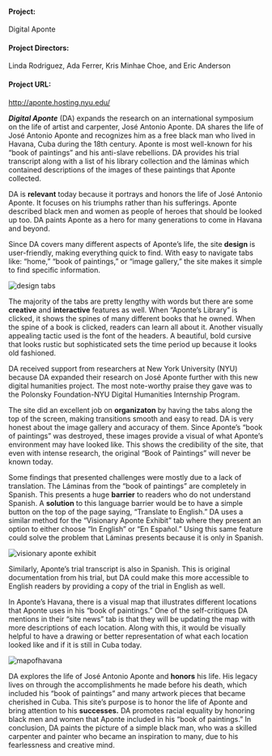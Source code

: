 #### **Project:**

Digital Aponte

#### **Project Directors:**

Linda Rodriguez, Ada Ferrer, Kris Minhae Choe, and Eric Anderson

#### **Project URL:**

 http://aponte.hosting.nyu.edu/

***Digital Aponte*** (DA) expands the research on an international symposium on the life of artist and carpenter, José Antonio Aponte. DA shares the life of José Antonio Aponte and recognizes him as a free black man who lived in Havana, Cuba during the 18th century. Aponte is most well-known for his “book of paintings” and his anti-slave rebellions. DA provides his trial transcript along with a list of his library collection and the láminas which contained descriptions of the images of these paintings that Aponte collected. 

DA is **relevant** today because it portrays and honors the life of José Antonio Aponte. It focuses on his triumphs rather than his sufferings. Aponte described black men and women as people of heroes that should be looked up too. DA paints Aponte as a hero for many generations to come in Havana and beyond.

Since DA covers many different aspects of Aponte’s life, the site **design** is user-friendly, making everything quick to find. With easy to navigate tabs like: “home,” “book of paintings,” or “image gallery,” the site makes it simple to find specific information. 

![design tabs](https://alexandrahoran.github.io/Alexandra-Horan-CNU/images/designtabs.jpg)

The majority of the tabs are pretty lengthy with words but there are some **creative** and **interactive** features as well. When “Aponte’s Library” is clicked, it shows the spines of many different books that he owned. When the spine of a book is clicked, readers can learn all about it. Another visually appealing tactic used is the font of the headers. A beautiful, bold cursive that looks rustic but sophisticated sets the time period up because it looks old fashioned.

DA received support from researchers at New York University (NYU) because DA expanded their research on José Aponte further with this new digital humanities project. The most note-worthy praise they gave was to the Polonsky Foundation-NYU Digital Humanities Internship Program.

The site did an excellent job on **organizaton** by having the tabs along the top of the screen, making transitions smooth and easy to read. DA is very honest about the image gallery and accuracy of them. Since Aponte’s “book of paintings” was destroyed, these images provide a visual of what Aponte’s environment may have looked like. This shows the credibility of the site, that even with intense research, the original “Book of Paintings” will never be known today. 

Some findings that presented challenges were mostly due to a lack of translation. The Láminas from the “book of paintings” are completely in Spanish. This presents a huge **barrier** to readers who do not understand Spanish. A **solution** to this language barrier would be to have a simple button on the top of the page saying, “Translate to English.” DA uses a similar method for the “Visionary Aponte Exhibit” tab where they present an option to either choose “In English” or “En Español.” Using this same feature could solve the problem that Láminas presents because it is only in Spanish. 

![visionary aponte exhibit](https://alexandrahoran.github.io/Alexandra-Horan-CNU/images/visionaryaponteexhibit.jpg)

Similarly, Aponte’s trial transcript is also in Spanish. This is original documentation from his trial, but DA could make this more accessible to English readers by providing a copy of the trial in English as well. 
 
In Aponte’s Havana, there is a visual map that illustrates different locations that Aponte uses in his “book of paintings.” One of the self-critiques DA mentions in their “site news” tab is that they will be updating the map with more descriptions of each location. Along with this, it would be visually helpful to have a drawing or better representation of what each location looked like and if it is still in Cuba today. 

![mapofhavana](https://alexandrahoran.github.io/Alexandra-Horan-CNU/images/mapofhavana.jpg)

DA explores the life of José Antonio Aponte and **honors** his life. His legacy lives on through the accomplishments he made before his death, which included his “book of paintings” and many artwork pieces that became cherished in Cuba. This site’s purpose is to honor the life of Aponte and bring attention to his **successes.** DA promotes racial equality by honoring black men and women that Aponte included in his “book of paintings.” In conclusion, DA paints the picture of a simple black man, who was a skilled carpenter and painter who became an inspiration to many, due to his fearlessness and creative mind. 
